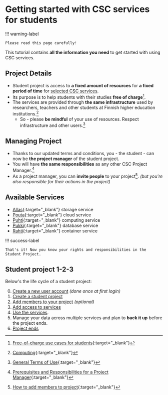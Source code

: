 # Getting started with CSC services for students

!!! warning-label

    Please read this page carefully!

This tutorial contains **all the information you need** to get started with using CSC services. 

## Project Details

- Student project is access to **a fixed amount of resources** for **a fixed period of time** for [selected CSC services](#available-services).
- Its purpose is to help students with their studies **free of charge**[^1].
- The services are provided through **the same infrastructure** used by researchers, teachers and other students at Finnish higher education institutions.[^2]
  - So - please **be mindful** of your use of resources. Respect infrastructure and other users.[^3]

## Managing Project

- Thanks to our updated terms and conditions, you - the student - can now be **the project manager** of the student project.
- You will have **the same responsibilities** as any other CSC Project Manager.[^4]
- As a project manager, you can **invite people** to your project[^5]. _(but you're also responsible for their actions in the project)_

## Available Services

- [Allas](../../data/Allas/index.md){:target="_blank"} storage service
- [Pouta](../../cloud/pouta/index.md){:target="_blank"} cloud service
- [Puhti](puhti_quick.md){:target="_blank"} computing service
- [Pukki](../../cloud/dbaas/index.md){:target="_blank"} database service
- [Rahti](../../cloud/rahti/index.md){:target="_blank"} container service

!!! success-label

    That's it! Now you know your rights and responsibilities in the Student Project.

## Student project 1-2-3

Below's the life cycle of a student project:

0. [Create a new user account](../../accounts/how-to-create-new-user-account.md#getting-an-account-with-haka-or-virtu) _(done once at first login)_
1. [Create a student project](../../accounts/how-to-create-new-project.md#student)
2. [Add members to your project](../../accounts/how-to-add-members-to-project.md) _(optional)_
3. [Add access to services](../../accounts/how-to-add-service-access-for-project.md)
4. [Use the services](#available-services).
5. Manage your data across multiple services and plan to **back it up** before the project ends.
6. [Project ends](../../accounts/how-to-manage-your-project.md#when-the-project-is-closed)

[^1]: [Free-of-charge use cases for students](https://research.csc.fi/free-of-charge-use-cases#2){:target="_blank"}
[^2]: [Computing](https://research.csc.fi/computing){:target="_blank"}
[^3]: [General Terms of Use](https://research.csc.fi/general-terms-of-use){:target="_blank"}
[^4]: [Prerequisites and Responsibilities for a Project Manager](https://research.csc.fi/prerequisites-for-a-project-manager){:target="_blank"}
[^5]: [How to add members to project](../../accounts/how-to-add-members-to-project.md){:target="_blank"}
